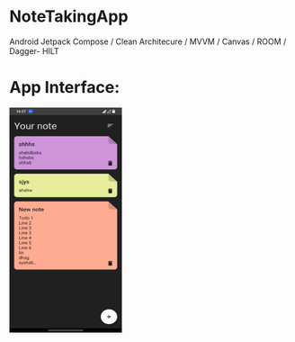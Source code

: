 # NoteTakingApp
Android Jetpack Compose / Clean Architecure / MVVM / Canvas / ROOM / Dagger- HILT

<div>
<h1>App Interface:</h1>
<img src="/assets/attachments/1.jpg" height="400" width="200" alt="App Screen" title="App Screen">

</div>

